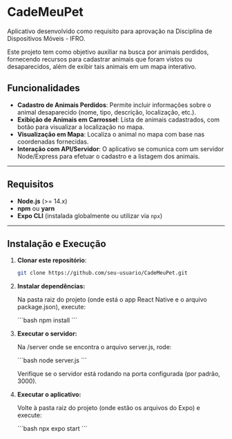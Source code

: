 # CadeMeuPet

Aplicativo desenvolvido como requisito para aprovação na Disciplina de Dispositivos Móveis - IFRO.

Este projeto tem como objetivo auxiliar na busca por animais perdidos, fornecendo recursos para cadastrar animais que foram vistos ou desaparecidos, além de exibir tais animais em um mapa interativo.

## <a id="funcionalidades"></a>Funcionalidades

- **Cadastro de Animais Perdidos**: Permite incluir informações sobre o animal desaparecido (nome, tipo, descrição, localização, etc.).
- **Exibição de Animais em Carrossel**: Lista de animais cadastrados, com botão para visualizar a localização no mapa.
- **Visualização em Mapa**: Localiza o animal no mapa com base nas coordenadas fornecidas.
- **Interação com API/Servidor**: O aplicativo se comunica com um servidor Node/Express para efetuar o cadastro e a listagem dos animais.

---

## <a id="requisitos"></a>Requisitos

- **Node.js** (>= 14.x)
- **npm** ou **yarn**
- **Expo CLI** (instalada globalmente ou utilizar via `npx`)

---

## <a id="instalacao-e-execucao"></a>Instalação e Execução

1. **Clonar este repositório**:
   ```bash
   git clone https://github.com/seu-usuario/CadeMeuPet.git
   ```

2. **Instalar dependências:**

    Na pasta raiz do projeto (onde está o app React Native e o arquivo package.json), execute: 
    
    ´´´bash
    npm install
    ´´´

3. **Executar o servidor:**

    Na /server onde se encontra o arquivo server.js, rode:

    ´´´bash
    node server.js
    ´´´

    Verifique se o servidor está rodando na porta configurada (por padrão, 3000).

4. **Executar o aplicativo:**

    Volte à pasta raiz do projeto (onde estão os arquivos do Expo) e execute:
    
    ´´´bash
    npx expo start
    ´´´
